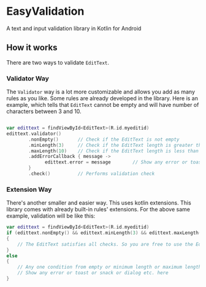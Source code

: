 # EasyValidation
A text and input validation library in Kotlin for Android

## How it works

There are two ways to validate ```EditText```.

### Validator Way
The ```Validator``` way is a lot more customizable and allows you add as many rules as you like. Some rules are already developed in the library. Here is an example, which tells that ```EditText``` cannot be empty and will have number of characters between 3 and 10. 

```kotlin

var edittext = findViewById<EditText>(R.id.myeditid)
edittext.validator()
        .nonEmpty()       // Check if the EditText is not empty
        .minLength(3)     // Check if the EditText length is greater than or equal to 3
        .maxLength(10)    // Check if the EditText length is less than or equal to 10
        .addErrorCallback { message ->
              edittext.error = message        // Show any error or toast or snack or dialog etc. here
        }
        .check()          // Performs validation check
```

### Extension Way
There's another smaller and easier way. This uses kotlin extensions. This library comes with already built-in rules' extensions. For the above same example, validation will be like this:

```kotlin
var edittext = findViewById<EditText>(R.id.myeditid)
if (edittext.nonEmpty() && edittext.minLength(3) && edittext.maxLength(10))
{
    // The EditText satisfies all checks. So you are free to use the EditText text.
}
else 
{
    // Any one condition from empty or minimum length or maximum length has returned false. 
    // Show any error or toast or snack or dialog etc. here
}
```
